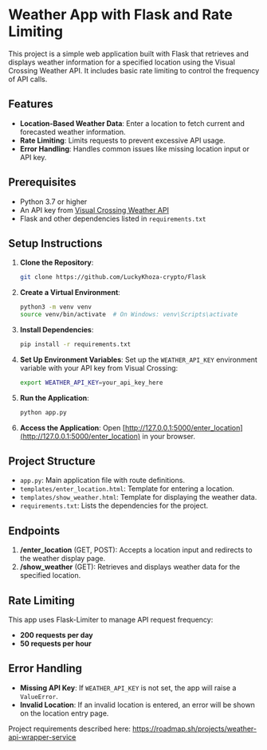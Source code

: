 # Weather App with Flask and Rate Limiting

This project is a simple web application built with Flask that retrieves and displays weather information for a specified location using the Visual Crossing Weather API. It includes basic rate limiting to control the frequency of API calls.

## Features
- **Location-Based Weather Data**: Enter a location to fetch current and forecasted weather information.
- **Rate Limiting**: Limits requests to prevent excessive API usage.
- **Error Handling**: Handles common issues like missing location input or API key.

## Prerequisites
- Python 3.7 or higher
- An API key from [Visual Crossing Weather API](https://www.visualcrossing.com/weather-api)
- Flask and other dependencies listed in `requirements.txt`

## Setup Instructions

1. **Clone the Repository**:
    ```bash
    git clone https://github.com/LuckyKhoza-crypto/Flask
    ```

2. **Create a Virtual Environment**:
    ```bash
    python3 -m venv venv
    source venv/bin/activate  # On Windows: venv\Scripts\activate
    ```

3. **Install Dependencies**:
    ```bash
    pip install -r requirements.txt
    ```

4. **Set Up Environment Variables**:
    Set up the `WEATHER_API_KEY` environment variable with your API key from Visual Crossing:
    ```bash
    export WEATHER_API_KEY=your_api_key_here
    ```

5. **Run the Application**:
    ```bash
    python app.py
    ```

6. **Access the Application**:
    Open [http://127.0.0.1:5000/enter_location](http://127.0.0.1:5000/enter_location) in your browser.

## Project Structure

- `app.py`: Main application file with route definitions.
- `templates/enter_location.html`: Template for entering a location.
- `templates/show_weather.html`: Template for displaying the weather data.
- `requirements.txt`: Lists the dependencies for the project.

## Endpoints

1. **/enter_location** (GET, POST): Accepts a location input and redirects to the weather display page.
2. **/show_weather** (GET): Retrieves and displays weather data for the specified location.

## Rate Limiting
This app uses Flask-Limiter to manage API request frequency:
- **200 requests per day**
- **50 requests per hour**

## Error Handling
- **Missing API Key**: If `WEATHER_API_KEY` is not set, the app will raise a `ValueError`.
- **Invalid Location**: If an invalid location is entered, an error will be shown on the location entry page.

Project requirements described here: https://roadmap.sh/projects/weather-api-wrapper-service

